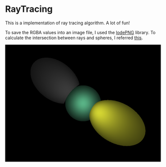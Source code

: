 # RayTracing
This is a implementation of ray tracing algorithm.
A lot of fun!


To save the RGBA values into an image file, I used the [lodePNG](http://lodev.org/lodepng) library.
To calculate the intersection between rays and spheres, I referred [this](https://www.siggraph.org/education/materials/HyperGraph/raytrace/rtinter1.htm).


![output](test.png)

